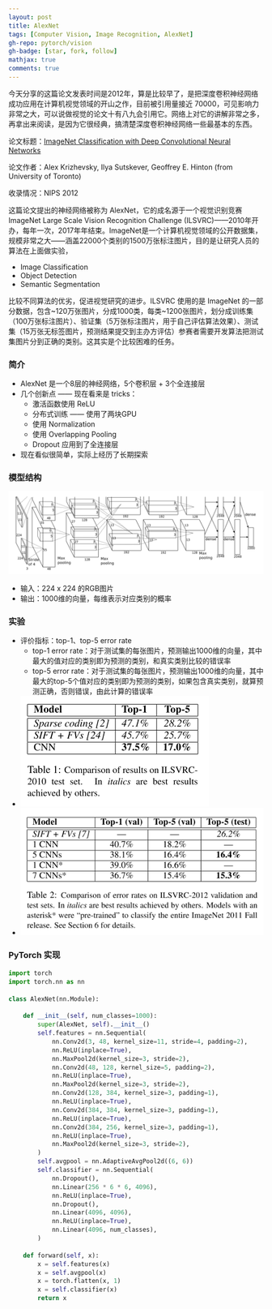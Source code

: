 ```yaml
---
layout: post
title: AlexNet
tags: [Computer Vision, Image Recognition, AlexNet]
gh-repo: pytorch/vision
gh-badge: [star, fork, follow]
mathjax: true
comments: true
---
```

今天分享的这篇论文发表时间是2012年，算是比较早了，是把深度卷积神经网络成功应用在计算机视觉领域的开山之作，目前被引用量接近 70000，可见影响力非常之大，可以说做视觉的论文十有八九会引用它。网络上对它的讲解非常之多，再拿出来阅读，是因为它很经典，搞清楚深度卷积神经网络一些最基本的东西。

论文标题：[ImageNet Classification with Deep Convolutional Neural Networks](https://dl.acm.org/doi/10.1145/3065386)

论文作者：Alex Krizhevsky, Ilya Sutskever, Geoffrey E. Hinton (from University of Toronto)

收录情况：NIPS 2012

这篇论文提出的神经网络被称为 AlexNet，它的成名源于一个视觉识别竞赛 ImageNet Large Scale Vision Recognition Challenge (ILSVRC)——2010年开办，每年一次，2017年年结束。ImageNet是一个计算机视觉领域的公开数据集，规模非常之大——涵盖22000个类别的1500万张标注图片，目的是让研究人员的算法在上面做实验，

* Image Classification
* Object Detection
* Semantic Segmentation

比较不同算法的优劣，促进视觉研究的进步。ILSVRC 使用的是 ImageNet 的一部分数据，包含~120万张图片，分成1000类，每类~1200张图片，划分成训练集（100万张标注图片）、验证集（5万张标注图片，用于自己评估算法效果）、测试集（15万张无标签图片，预测结果提交到主办方评估）参赛者需要开发算法把测试集图片分到正确的类别。这其实是个比较困难的任务。

### 简介
* AlexNet 是一个8层的神经网络，5个卷积层 + 3个全连接层
* 几个创新点 —— 现在看来是 tricks：
    * 激活函数使用 ReLU
    * 分布式训练 —— 使用了两块GPU
    * 使用 Normalization
    * 使用 Overlapping Pooling
    * Dropout 应用到了全连接层
* 现在看似很简单，实际上经历了长期探索

### 模型结构
![](../img/post/alexnet_f2.png)
* 输入：224 x 224 的RGB图片
* 输出：1000维的向量，每维表示对应类别的概率

### 实验
* 评价指标：top-1、top-5 error rate
    * top-1 error rate：对于测试集的每张图片，预测输出1000维的向量，其中最大的值对应的类别即为预测的类别，和真实类别比较的错误率
    * top-5 error rate：对于测试集的每张图片，预测输出1000维的向量，其中最大的top-5个值对应的类别即为预测的类别，如果包含真实类别，就算预测正确，否则错误，由此计算的错误率
* ![](../img/post/alexnet_t1.png)
* ![](../img/post/alexnet_t2.png)

### PyTorch 实现
```python
import torch
import torch.nn as nn

class AlexNet(nn.Module):

    def __init__(self, num_classes=1000):
        super(AlexNet, self).__init__()
        self.features = nn.Sequential(
            nn.Conv2d(3, 48, kernel_size=11, stride=4, padding=2),
            nn.ReLU(inplace=True),
            nn.MaxPool2d(kernel_size=3, stride=2),
            nn.Conv2d(48, 128, kernel_size=5, padding=2),
            nn.ReLU(inplace=True),
            nn.MaxPool2d(kernel_size=3, stride=2),
            nn.Conv2d(128, 384, kernel_size=3, padding=1),
            nn.ReLU(inplace=True),
            nn.Conv2d(384, 384, kernel_size=3, padding=1),
            nn.ReLU(inplace=True),
            nn.Conv2d(384, 256, kernel_size=3, padding=1),
            nn.ReLU(inplace=True),
            nn.MaxPool2d(kernel_size=3, stride=2),
        )
        self.avgpool = nn.AdaptiveAvgPool2d((6, 6))
        self.classifier = nn.Sequential(
            nn.Dropout(),
            nn.Linear(256 * 6 * 6, 4096),
            nn.ReLU(inplace=True),
            nn.Dropout(),
            nn.Linear(4096, 4096),
            nn.ReLU(inplace=True),
            nn.Linear(4096, num_classes),
        )

    def forward(self, x):
        x = self.features(x)
        x = self.avgpool(x)
        x = torch.flatten(x, 1)
        x = self.classifier(x)
        return x
```